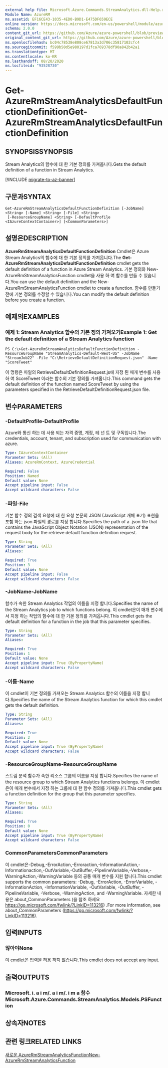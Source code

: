 ```yaml
---
external help file: Microsoft.Azure.Commands.StreamAnalytics.dll-Help.xml
Module Name: AzureRM
ms.assetid: EF16CE43-1035-4ED0-B9D1-E475DF659ECE
online version: https://docs.microsoft.com/en-us/powershell/module/azurerm.streamanalytics/get-azurermstreamanalyticsdefaultfunctiondefinition
schema: 2.0.0
content_git_url: https://github.com/Azure/azure-powershell/blob/preview/src/ResourceManager/StreamAnalytics/Commands.StreamAnalytics/help/Get-AzureRmStreamAnalyticsDefaultFunctionDefinition.md
original_content_git_url: https://github.com/Azure/azure-powershell/blob/preview/src/ResourceManager/StreamAnalytics/Commands.StreamAnalytics/help/Get-AzureRmStreamAnalyticsDefaultFunctionDefinition.md
ms.openlocfilehash: bc04c78538e808ce67813a3d706c35817102cfc4
ms.sourcegitcommit: f599b50d5e980197d1fca769378df90a842b42a1
ms.translationtype: MT
ms.contentlocale: ko-KR
ms.lasthandoff: 08/20/2020
ms.locfileid: "93528730"
---
```

# <span data-ttu-id="9fab5-101">Get-AzureRmStreamAnalyticsDefaultFunctionDefinition</span><span class="sxs-lookup"><span data-stu-id="9fab5-101">Get-AzureRmStreamAnalyticsDefaultFunctionDefinition</span></span>

## <span data-ttu-id="9fab5-102">SYNOPSIS</span><span class="sxs-lookup"><span data-stu-id="9fab5-102">SYNOPSIS</span></span>
<span data-ttu-id="9fab5-103">Stream Analytics의 함수에 대 한 기본 정의를 가져옵니다.</span><span class="sxs-lookup"><span data-stu-id="9fab5-103">Gets the default definition of a function in Stream Analytics.</span></span>

[!INCLUDE [migrate-to-az-banner](../../includes/migrate-to-az-banner.md)]

## <span data-ttu-id="9fab5-104">구문과</span><span class="sxs-lookup"><span data-stu-id="9fab5-104">SYNTAX</span></span>

```
Get-AzureRmStreamAnalyticsDefaultFunctionDefinition [-JobName] <String> [-Name] <String> [-File] <String>
 [-ResourceGroupName] <String> [-DefaultProfile <IAzureContextContainer>] [<CommonParameters>]
```

## <span data-ttu-id="9fab5-105">설명은</span><span class="sxs-lookup"><span data-stu-id="9fab5-105">DESCRIPTION</span></span>
<span data-ttu-id="9fab5-106">**AzureRmStreamAnalyticsDefaultFunctionDefinition** Cmdlet은 Azure Stream Analytics의 함수에 대 한 기본 정의를 가져옵니다.</span><span class="sxs-lookup"><span data-stu-id="9fab5-106">The **Get-AzureRmStreamAnalyticsDefaultFunctionDefinition** cmdlet gets the default definition of a function in Azure Stream Analytics.</span></span>
<span data-ttu-id="9fab5-107">기본 정의와 New-AzureRmStreamAnalyticsFunction cmdlet을 사용 하 여 함수를 만들 수 있습니다.</span><span class="sxs-lookup"><span data-stu-id="9fab5-107">You can use the default definition and the New-AzureRmStreamAnalyticsFunction cmdlet to create a function.</span></span>
<span data-ttu-id="9fab5-108">함수를 만들기 전에 기본 정의를 수정할 수 있습니다.</span><span class="sxs-lookup"><span data-stu-id="9fab5-108">You can modify the default definition before you create a function.</span></span>

## <span data-ttu-id="9fab5-109">예제의</span><span class="sxs-lookup"><span data-stu-id="9fab5-109">EXAMPLES</span></span>

### <span data-ttu-id="9fab5-110">예제 1: Stream Analytics 함수의 기본 정의 가져오기</span><span class="sxs-lookup"><span data-stu-id="9fab5-110">Example 1: Get the default definition of a Stream Analytics function</span></span>
```
PS C:\>Get-AzureRmStreamAnalyticsDefaultFunctionDefinition -ResourceGroupName "StreamAnalytics-Default-West-US" -JobName "StreamJob22" -File "C:\RetrieveDefaultDefinitionRequest.json" -Name "ScoreTweet"
```

<span data-ttu-id="9fab5-111">이 명령은 파일의 RetrieveDefaultDefinitionRequest.js에 지정 된 매개 변수를 사용 하 여 ScoreTweet 이라는 함수의 기본 정의를 가져옵니다.</span><span class="sxs-lookup"><span data-stu-id="9fab5-111">This command gets the default definition of the function named ScoreTweet by using the parameters specified in the RetrieveDefaultDefinitionRequest.json file.</span></span>

## <span data-ttu-id="9fab5-112">변수</span><span class="sxs-lookup"><span data-stu-id="9fab5-112">PARAMETERS</span></span>

### <span data-ttu-id="9fab5-113">-DefaultProfile</span><span class="sxs-lookup"><span data-stu-id="9fab5-113">-DefaultProfile</span></span>
<span data-ttu-id="9fab5-114">Azure와 통신 하는 데 사용 되는 자격 증명, 계정, 테 넌 트 및 구독입니다.</span><span class="sxs-lookup"><span data-stu-id="9fab5-114">The credentials, account, tenant, and subscription used for communication with azure.</span></span>

```yaml
Type: IAzureContextContainer
Parameter Sets: (All)
Aliases: AzureRmContext, AzureCredential

Required: False
Position: Named
Default value: None
Accept pipeline input: False
Accept wildcard characters: False
```

### <span data-ttu-id="9fab5-115">-파일</span><span class="sxs-lookup"><span data-stu-id="9fab5-115">-File</span></span>
<span data-ttu-id="9fab5-116">기본 함수 정의 검색 요청에 대 한 요청 본문의 JSON (JavaScript 개체 표기) 표현을 포함 하는 json 파일의 경로를 지정 합니다.</span><span class="sxs-lookup"><span data-stu-id="9fab5-116">Specifies the path of a .json file that contains the JavaScript Object Notation (JSON) representation of the request body for the retrieve default function definition request.</span></span>

```yaml
Type: String
Parameter Sets: (All)
Aliases: 

Required: True
Position: 3
Default value: None
Accept pipeline input: False
Accept wildcard characters: False
```

### <span data-ttu-id="9fab5-117">-JobName</span><span class="sxs-lookup"><span data-stu-id="9fab5-117">-JobName</span></span>
<span data-ttu-id="9fab5-118">함수가 속한 Stream Analytics 작업의 이름을 지정 합니다.</span><span class="sxs-lookup"><span data-stu-id="9fab5-118">Specifies the name of the Stream Analytics job to which functions belong.</span></span>
<span data-ttu-id="9fab5-119">이 cmdlet은이 매개 변수에서 지정 하는 작업의 함수에 대 한 기본 정의를 가져옵니다.</span><span class="sxs-lookup"><span data-stu-id="9fab5-119">This cmdlet gets the default definition for a function in the job that this parameter specifies.</span></span>

```yaml
Type: String
Parameter Sets: (All)
Aliases: 

Required: True
Position: 1
Default value: None
Accept pipeline input: True (ByPropertyName)
Accept wildcard characters: False
```

### <span data-ttu-id="9fab5-120">-이름</span><span class="sxs-lookup"><span data-stu-id="9fab5-120">-Name</span></span>
<span data-ttu-id="9fab5-121">이 cmdlet이 기본 정의를 가져오는 Stream Analytics 함수의 이름을 지정 합니다.</span><span class="sxs-lookup"><span data-stu-id="9fab5-121">Specifies the name of the Stream Analytics function for which this cmdlet gets the default definition.</span></span>

```yaml
Type: String
Parameter Sets: (All)
Aliases: 

Required: True
Position: 2
Default value: None
Accept pipeline input: True (ByPropertyName)
Accept wildcard characters: False
```

### <span data-ttu-id="9fab5-122">-ResourceGroupName</span><span class="sxs-lookup"><span data-stu-id="9fab5-122">-ResourceGroupName</span></span>
<span data-ttu-id="9fab5-123">스트림 분석 함수가 속한 리소스 그룹의 이름을 지정 합니다.</span><span class="sxs-lookup"><span data-stu-id="9fab5-123">Specifies the name of the resource group to which Stream Analytics functions belongs.</span></span>
<span data-ttu-id="9fab5-124">이 cmdlet은이 매개 변수에서 지정 하는 그룹에 대 한 함수 정의를 가져옵니다.</span><span class="sxs-lookup"><span data-stu-id="9fab5-124">This cmdlet gets a function definition for the group that this parameter specifies.</span></span>

```yaml
Type: String
Parameter Sets: (All)
Aliases: 

Required: True
Position: 0
Default value: None
Accept pipeline input: True (ByPropertyName)
Accept wildcard characters: False
```

### <span data-ttu-id="9fab5-125">CommonParameters</span><span class="sxs-lookup"><span data-stu-id="9fab5-125">CommonParameters</span></span>
<span data-ttu-id="9fab5-126">이 cmdlet은-Debug,-ErrorAction,-Erroraction,-InformationAction,-Informationaction,-OutVariable,-OutBuffer,-PipelineVariable,-Verbose,-WarningAction,-WarningVariable 등의 공통 매개 변수를 지원 합니다.</span><span class="sxs-lookup"><span data-stu-id="9fab5-126">This cmdlet supports the common parameters: -Debug, -ErrorAction, -ErrorVariable, -InformationAction, -InformationVariable, -OutVariable, -OutBuffer, -PipelineVariable, -Verbose, -WarningAction, and -WarningVariable.</span></span> <span data-ttu-id="9fab5-127">자세한 내용은 about_CommonParameters (을 참조 하세요 https://go.microsoft.com/fwlink/?LinkID=113216) .</span><span class="sxs-lookup"><span data-stu-id="9fab5-127">For more information, see about_CommonParameters (https://go.microsoft.com/fwlink/?LinkID=113216).</span></span>

## <span data-ttu-id="9fab5-128">입력</span><span class="sxs-lookup"><span data-stu-id="9fab5-128">INPUTS</span></span>

### <span data-ttu-id="9fab5-129">않아야</span><span class="sxs-lookup"><span data-stu-id="9fab5-129">None</span></span>
<span data-ttu-id="9fab5-130">이 cmdlet은 입력을 허용 하지 않습니다.</span><span class="sxs-lookup"><span data-stu-id="9fab5-130">This cmdlet does not accept any input.</span></span>

## <span data-ttu-id="9fab5-131">출력</span><span class="sxs-lookup"><span data-stu-id="9fab5-131">OUTPUTS</span></span>

### <span data-ttu-id="9fab5-132">Microsoft. i. a i m/. a i m/. i m a 함수</span><span class="sxs-lookup"><span data-stu-id="9fab5-132">Microsoft.Azure.Commands.StreamAnalytics.Models.PSFunction</span></span>

## <span data-ttu-id="9fab5-133">상속자</span><span class="sxs-lookup"><span data-stu-id="9fab5-133">NOTES</span></span>

## <span data-ttu-id="9fab5-134">관련 링크</span><span class="sxs-lookup"><span data-stu-id="9fab5-134">RELATED LINKS</span></span>

[<span data-ttu-id="9fab5-135">새로운 AzureRmStreamAnalyticsFunction</span><span class="sxs-lookup"><span data-stu-id="9fab5-135">New-AzureRmStreamAnalyticsFunction</span></span>](./New-AzureRmStreamAnalyticsFunction.md)


